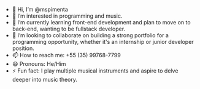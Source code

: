 - 👋 Hi, I’m @mspimenta
- 👀 I’m interested in programming and music.
- 🌱 I’m currently learning front-end development and plan to move on to back-end, wanting to be fullstack developer.
- 💞️ I’m looking to collaborate on building a strong portfolio for a programming opportunity, whether it's an internship or junior developer position.
- 📫 How to reach me: +55 (35) 99768-7799
- 😄 Pronouns: He/Him
- ⚡ Fun fact: I play multiple musical instruments and aspire to delve deeper into music theory.

<!---
mspimenta/mspimenta is a ✨ special ✨ repository because its `README.md` (this file) appears on your GitHub profile.
You can click the Preview link to take a look at your changes.
--->
